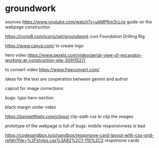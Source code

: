 # groundwork





sources 
https://www.youtube.com/watch?v=ukMPKm3cLns guide on the webpage construction

https://icons8.com/icons/set/groundwork icon Foundation Drilling Rig


https://www.canva.com/ to create logo

hero video https://www.pexels.com/video/aerial-view-of-excavator-working-at-construction-site-30911527/

to convert video https://www.freeconvert.com/

ideas for the text are cooperation between gemini and author

capcut for image corrections


bugs:
typo hero-section

black margin under video

https://bennettfeely.com/clippy/ clip-path css to clip the images

prototype of the webpage is full of bugs:
mobile responsivness is bad

https://codesandbox.io/p/sandbox/responsive-card-layout-with-css-grid-rpfdn?file=%2Fstyles.css%3A82%2C1-110%2C2 responsive cards